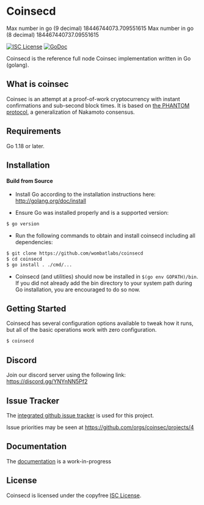 
Coinsecd
====

Max number in go (9 decimal) 18446744073.709551615
Max number in go (8 decimal) 184467440737.09551615

[![ISC License](http://img.shields.io/badge/license-ISC-blue.svg)](https://choosealicense.com/licenses/isc/)
[![GoDoc](https://img.shields.io/badge/godoc-reference-blue.svg)](http://godoc.org/github.com/wombatlabs/coinsecd)

Coinsecd is the reference full node Coinsec implementation written in Go (golang).

## What is coinsec

Coinsec is an attempt at a proof-of-work cryptocurrency with instant confirmations and sub-second block times. It is based on [the PHANTOM protocol](https://eprint.iacr.org/2018/104.pdf), a generalization of Nakamoto consensus.

## Requirements

Go 1.18 or later.

## Installation

#### Build from Source

- Install Go according to the installation instructions here:
  http://golang.org/doc/install

- Ensure Go was installed properly and is a supported version:

```bash
$ go version
```

- Run the following commands to obtain and install coinsecd including all dependencies:

```bash
$ git clone https://github.com/wombatlabs/coinsecd
$ cd coinsecd
$ go install . ./cmd/...
```

- Coinsecd (and utilities) should now be installed in `$(go env GOPATH)/bin`. If you did
  not already add the bin directory to your system path during Go installation,
  you are encouraged to do so now.


## Getting Started

Coinsecd has several configuration options available to tweak how it runs, but all
of the basic operations work with zero configuration.

```bash
$ coinsecd
```

## Discord
Join our discord server using the following link: https://discord.gg/YNYnNN5Pf2

## Issue Tracker

The [integrated github issue tracker](https://github.com/wombatlabs/coinsecd/issues)
is used for this project.

Issue priorities may be seen at https://github.com/orgs/coinsec/projects/4

## Documentation

The [documentation](https://github.com/coinsec/docs) is a work-in-progress

## License

Coinsecd is licensed under the copyfree [ISC License](https://choosealicense.com/licenses/isc/).
